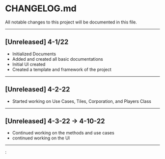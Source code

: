 # CHANGELOG.md
All notable changes to this project will be documented in this file.
***
## [Unreleased] 4-1/22
* Initialized Documents
* Added and created all basic documentations
* Initial UI created
* Created a template and framework of the project
***
## [Unreleased] 4-2-22
* Started working on Use Cases, Tiles, Corporation, and Players Class
***
## [Unreleased] 4-3-22 -> 4-10-22
* Continued working on the methods and use cases
* continued working on the UI
***
:
